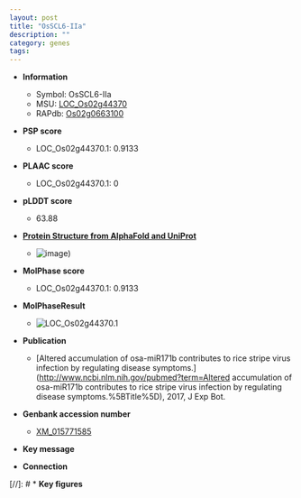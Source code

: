 ```yaml
---
layout: post
title: "OsSCL6-IIa"
description: ""
category: genes
tags: 
---
```


* **Information**  
    + Symbol: OsSCL6-IIa  
    + MSU: [LOC_Os02g44370](http://rice.plantbiology.msu.edu/cgi-bin/ORF_infopage.cgi?orf=LOC_Os02g44370)  
    + RAPdb: [Os02g0663100](http://rapdb.dna.affrc.go.jp/viewer/gbrowse_details/irgsp1?name=Os02g0663100)  

* **PSP score**  
    + LOC_Os02g44370.1: 0.9133 

* **PLAAC score**  
   + LOC_Os02g44370.1: 0 

* **pLDDT score**
    + 63.88

* **[Protein Structure from AlphaFold and UniProt](https://www.uniprot.org/uniprotkb/Q6H6L0/entry#structure)**
    + ![image](https://ricepsp.github.io/images/Q6/AF-Q6H6L0-F1.png))

* **MolPhase score**
    + LOC_Os02g44370.1: 0.9133

* **MolPhaseResult**
    + ![LOC_Os02g44370.1](https://ricepsp.github.io/pictures/LOC_Os02g/LOC_Os02g44370.1.png)

* **Publication**  
    + [Altered accumulation of osa-miR171b contributes to rice stripe virus infection by regulating disease symptoms.](http://www.ncbi.nlm.nih.gov/pubmed?term=Altered accumulation of osa-miR171b contributes to rice stripe virus infection by regulating disease symptoms.%5BTitle%5D), 2017, J Exp Bot.

* **Genbank accession number**  
    + [XM_015771585](http://www.ncbi.nlm.nih.gov/nuccore/XM_015771585)

* **Key message**  

* **Connection**  

[//]: # * **Key figures**  


